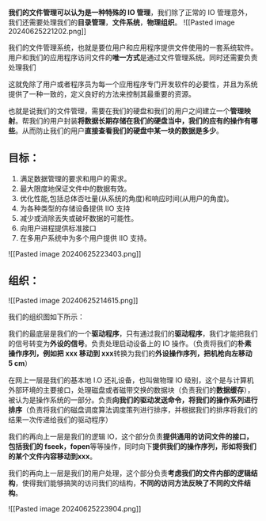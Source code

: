 **我们的文件管理可以认为是一种特殊的 IO 管理**，我们除了正常的 IO 管理意外，我们还需要处理我们的**目录管理**，**文件系统**，**物理组织**。
![[Pasted image 20240625221202.png]]

我们的文件管理系统，也就是要位用户和应用程序提供文件使用的一套系统软件。用户和我们的应用程序访问文件的**唯一方式**是通过文件管理系统。同时还需要负责处理我们

这就免除了用户或者程序员为每一个应用程序专门开发软件的必要性，并且为系统提供了一种一致的，定义良好的方法来控制其最重要的资源。

也就是说我们的文件管理，需要在我们的硬盘和我们的用户之间建立一个**管理映射**。帮我们的用户封装**将数据长期存储在我们的硬盘当中，我们的应有的操作有哪些**。从而防止我们的用户**直接查看我们的硬盘中某一块的数据是多少**。
## 目标：
1. 满足数据管理的要求和用户的需求。
2. 最大限度地保证文件中的数据有效。
3. 优化性能,包括总体否吐量(从系统的角度)和响应时间(从用户的角度)。
4. 为各种类型的存储设备提供 IIO 支持
5. 减少或消除丟失或破坏数据的可能性。
6.  向用户进程提供标准接口
7. 在多用户系统中为多个用户提供 IIO 支持。

![[Pasted image 20240625223403.png]]

## 组织：
![[Pasted image 20240625214615.png]]

我们的组织图如下所示：

我们的最底层是我们的一个**驱动程序**，只有通过我们的**驱动程序**，我们才能把我们的信号转变为**外设的信号**。负责处理启动设备上的 IO 操作。（负责将我们的**朴素操作序列，例如把 xxx 移动到 xxx**转换为我们的**外设操作序列，把机枪向左移动 5 cm**）

在网上一层是我们的基本地 I.O 还礼设备，也叫做物理 IO 级别，这个是与计算机外部环境的主要接口，处理磁盘或者磁带交换的数据块（负责我们的**数据缓存**），被认为是操作系统的一部分。负责**向我们的驱动发送命令，将我们的操作系列进行排序**（负责将我们的磁盘调度算法调度策列进行排序，并根据我们的排序将我们的结果一次传递给我们的驱动程序）

我们的再向上一层是我们的逻辑 IO，这个部分负责**提供通用的访问文件的接口，包括我们的 fseek，fopen**等等操作，同时向下**提供我们的操作序列，形如将我们的某个文件内容移动到xxx**。

我们的再向上一层是我们的用户处理，这个部分负责**考虑我们的文件内部的逻辑结构**，使得我们能够搞笑的访问我们的结构，**不同的访问方法反映了不同的文件结构**。

![[Pasted image 20240625223904.png]]
